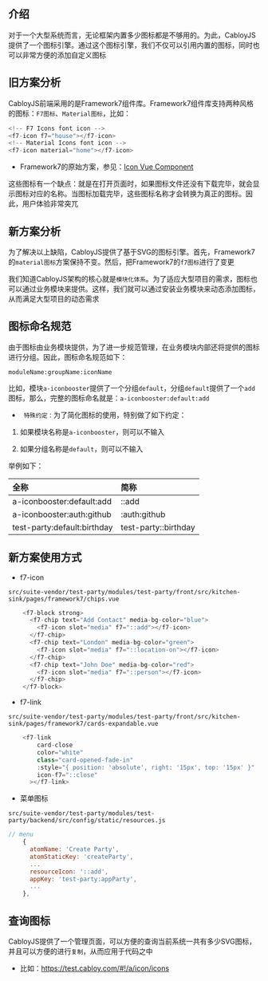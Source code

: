 ## 介绍

对于一个大型系统而言，无论框架内置多少图标都是不够用的。为此，CabloyJS提供了一个图标引擎。通过这个图标引擎，我们不仅可以引用内置的图标，同时也可以非常方便的添加自定义图标

## 旧方案分析

CabloyJS前端采用的是Framework7组件库。Framework7组件库支持两种风格的图标：`F7图标`、`Material图标`，比如：

``` javascript
<!-- F7 Icons font icon -->
<f7-icon f7="house"></f7-icon>
<!-- Material Icons font icon -->
<f7-icon material="home"></f7-icon>
```

* Framework7的原始方案，参见：[Icon Vue Component](https://v5.framework7.io/vue/icon)

这些图标有一个缺点：就是在打开页面时，如果图标文件还没有下载完毕，就会显示图标对应的名称。当图标加载完毕，这些图标名称才会转换为真正的图标。因此，用户体验非常突兀

## 新方案分析

为了解决以上缺陷，CabloyJS提供了基于SVG的图标引擎。首先，Framework7的`material图标`方案保持不变。然后，把Framework7的`f7图标`进行了变更

我们知道CabloyJS架构的核心就是`模块化体系`。为了适应大型项目的需求，图标也可以通过业务模块来提供。这样，我们就可以通过安装业务模块来动态添加图标，从而满足大型项目的动态需求

## 图标命名规范

由于图标由业务模块提供，为了进一步规范管理，在业务模块内部还将提供的图标进行分组。因此，图标命名规范如下：

```
moduleName:groupName:iconName
```

比如，模块`a-iconbooster`提供了一个分组`default`，分组`default`提供了一个`add` 图标，那么，完整的图标命名就是：`a-iconbooster:default:add`

* ` 特殊约定：`为了简化图标的使用，特别做了如下约定：

1. 如果模块名称是`a-iconbooster`，则可以不输入

2. 如果分组名称是`default`，则可以不输入

举例如下：

| **全称** | **简称** |
|:---|:---|
| a-iconbooster:default:add | ::add |
| a-iconbooster:auth:github | :auth:github |
| test-party:default:birthday | test-party::birthday |

## 新方案使用方式

* f7-icon

`src/suite-vendor/test-party/modules/test-party/front/src/kitchen-sink/pages/framework7/chips.vue`

``` javascript
    <f7-block strong>
      <f7-chip text="Add Contact" media-bg-color="blue">
        <f7-icon slot="media" f7="::add"></f7-icon>
      </f7-chip>
      <f7-chip text="London" media-bg-color="green">
        <f7-icon slot="media" f7="::location-on"></f7-icon>
      </f7-chip>
      <f7-chip text="John Doe" media-bg-color="red">
        <f7-icon slot="media" f7="::person"></f7-icon>
      </f7-chip>
    </f7-block>
```

* f7-link

`src/suite-vendor/test-party/modules/test-party/front/src/kitchen-sink/pages/framework7/cards-expandable.vue`

``` javascript
    <f7-link
        card-close
        color="white"
        class="card-opened-fade-in"
        :style="{ position: 'absolute', right: '15px', top: '15px' }"
        icon-f7="::close"
      ></f7-link>
```

* 菜单图标

`src/suite-vendor/test-party/modules/test-party/backend/src/config/static/resources.js`

``` javascript
// menu
    {
      atomName: 'Create Party',
      atomStaticKey: 'createParty',
      ...
      resourceIcon: '::add',
      appKey: 'test-party:appParty',
      ...
    },
```

## 查询图标

CabloyJS提供了一个管理页面，可以方便的查询当前系统一共有多少SVG图标，并且可以方便的进行`复制`，从而应用于代码之中

* 比如：<https://test.cabloy.com/#!/a/icon/icons>